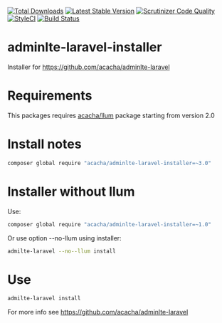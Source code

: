 [![Total Downloads](https://poser.pugx.org/acacha/adminlte-laravel-installer/downloads.png)](https://packagist.org/packages/acacha/adminlte-laravel-installer)
[![Latest Stable Version](https://poser.pugx.org/acacha/adminlte-laravel-installer/v/stable.png)](https://packagist.org/packages/acacha/adminlte-laravel-installer)
[![Scrutinizer Code Quality](https://scrutinizer-ci.com/g/acacha/adminlte-laravel-installer/badges/quality-score.png?b=master)](https://scrutinizer-ci.com/g/acacha/adminlte-laravel-installer/?branch=master)
[![StyleCI](https://styleci.io/repos/48875160/shield?branch=master)](https://styleci.io/repos/48875160)
[![Build Status](https://travis-ci.org/acacha/adminlte-laravel-installer.svg?branch=master)](https://travis-ci.org/acacha/adminlte-laravel-installer)

# adminlte-laravel-installer

Installer for https://github.com/acacha/adminlte-laravel

# Requirements

This packages requires [acacha/llum](https://github.com/acacha/llum) package starting from version 2.0

# Install notes

```bash
composer global require "acacha/adminlte-laravel-installer=~3.0"
```

# Installer without llum

Use:

```bash
composer global require "acacha/adminlte-laravel-installer=~1.0"
```

Or use option --no-llum using installer:

```bash
admilte-laravel --no--llum install
```

# Use

```bash
admilte-laravel install
```

For more info see https://github.com/acacha/adminlte-laravel

